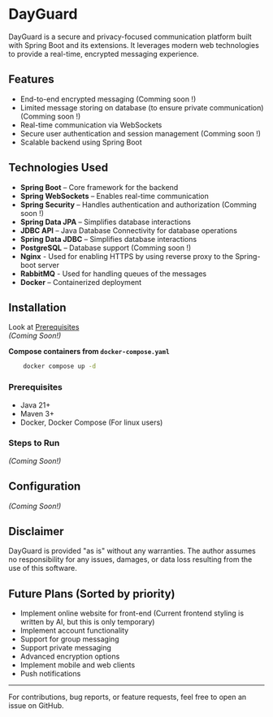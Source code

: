 # DayGuard

DayGuard is a secure and privacy-focused communication platform built with Spring Boot and its extensions. It leverages modern web technologies to provide a real-time, encrypted messaging experience.

## Features
- End-to-end encrypted messaging (Comming soon !)
- Limited message storing on database (to ensure private communication) (Comming soon !)
- Real-time communication via WebSockets
- Secure user authentication and session management (Comming soon !)
- Scalable backend using Spring Boot

## Technologies Used
- **Spring Boot** – Core framework for the backend
- **Spring WebSockets** – Enables real-time communication
- **Spring Security** – Handles authentication and authorization (Comming soon !)
- **Spring Data JPA** – Simplifies database interactions
- **JDBC API** – Java Database Connectivity for database operations
- **Spring Data JDBC** – Simplifies database interactions
- **PostgreSQL** – Database support (Comming soon !)
- **Nginx** - Used for enabling HTTPS by using reverse proxy to the Spring-boot server
- **RabbitMQ** - Used for handling queues of the messages
- **Docker** – Containerized deployment

## Installation
Look at [Prerequisites](#prerequisites) <br/>
*(Coming Soon!)*

**Compose containers from `docker-compose.yaml`**

```bash
    docker compose up -d
```

### Prerequisites
- Java 21+
- Maven 3+
- Docker, Docker Compose (For linux users)

### Steps to Run
*(Coming Soon!)*

## Configuration
*(Coming Soon!)*

## Disclaimer
DayGuard is provided "as is" without any warranties. The author assumes no responsibility for any issues, damages, or data loss resulting from the use of this software.

## Future Plans (Sorted by priority)
- Implement online website for front-end (Current frontend styling is written by AI, but this is only temporary)
- Implement account functionality
- Support for group messaging
- Support private messaging
- Advanced encryption options
- Implement mobile and web clients
- Push notifications

---
For contributions, bug reports, or feature requests, feel free to open an issue on GitHub.